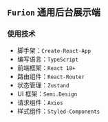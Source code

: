 ## `Furion` 通用后台展示端

### 使用技术

- 脚手架：`Create-React-App`
- 编写语言：`TypeScript`
- 前端框架：`React 18+`
- 路由组件：`React-Router`
- 状态管理：`Zustand`
- UI 框架：`Semi.Design`
- 请求组件：`Axios`
- 样式组件：`Styled-Components`
